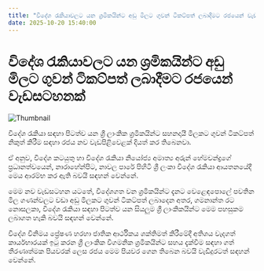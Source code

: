 ```yaml
---
title: "විදේශ රැකියාවලට යන ශ්‍රමිකයින්ට අඩු මිලට ගුවන් ටිකට්පත් ලබාදීමට රජයෙන් වැඩසටහනක්"
date: 2025-10-20 15:40:00
---
```


# විදේශ රැකියාවලට යන ශ්‍රමිකයින්ට අඩු මිලට ගුවන් ටිකට්පත් ලබාදීමට රජයෙන් වැඩසටහනක්

![Thumbnail](https://helakuru.sgp1.cdn.digitaloceanspaces.com/esana/images/lib/air-ticket-kj.jpg)

විදේශ රැකියා සඳහා පිටත්ව යන ශ්‍රී ලාංකික ශ්‍රමිකයින්ට සහනදායී මිලකට ගුවන් ටිකට්පත් නිකුත් කිරීම සඳහා රජය නව වැඩපිළිවෙළක් දියත් කර තිබෙනවා.

ඒ අනුව, විදේශ කටයුතු හා විදේශ රැකියා නියෝජ්‍ය අමාත්‍ය අරුන් හේමචන්ද්‍රගේ ප්‍රධානත්වයෙන්, නාරාහේන්පිට, නාවල පාරේ පිහිටි ශ්‍රී ලංකා විදේශ රැකියා ආයතනයේදී මෙය ආරම්භ කර ඇති බවයි සඳහන් වෙන්නේ.

මෙම නව වැඩසටහන යටතේ, විදේශගත වන ශ්‍රමිකයින්ට දැනට වෙළෙඳපොලේ පවතින මිල ගණන්වලට වඩා අඩු මිලකට ගුවන් ටිකට්පත් ලබාදෙන අතර, ගමනාන්ත රට නොසලකා, විදේශ රැකියා සඳහා පිටත්ව යන සියලුම ශ්‍රී ලාංකිකයින්ට මෙම පහසුකම ලබාගත හැකි බවයි සඳහන් වෙන්නේ.

විදේශ විනිමය ප්‍රේෂණ හරහා ජාතික ආර්ථිකය ශක්තිමත් කිරීමේදී අතිශය වැදගත් කාර්යභාරයක් ඉටු කරන ශ්‍රී ලාංකික විගමනික ශ්‍රමිකයින්ට සහය දැක්වීම සඳහා ගත් තීරණාත්මක පියවරක් ලෙස රජය මෙම පියවර ගෙන තිබෙන බවයි වැඩිදුරටත් සඳහන් වෙන්නේ.


